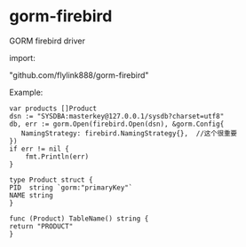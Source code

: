 # gorm-firebird
GORM firebird driver

import:

"github.com/flylink888/gorm-firebird"

Example:

```
var products []Product
dsn := "SYSDBA:masterkey@127.0.0.1/sysdb?charset=utf8"
db, err := gorm.Open(firebird.Open(dsn), &gorm.Config{
   NamingStrategy: firebird.NamingStrategy{},  //这个很重要
})
if err != nil {
	fmt.Println(err)
}
```

```
type Product struct {
PID  string `gorm:"primaryKey"`
NAME string
}
```

```
func (Product) TableName() string {
return "PRODUCT"
}
```
